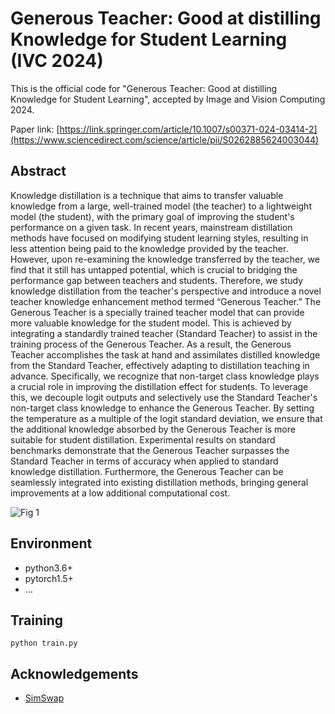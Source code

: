 # Generous Teacher: Good at distilling Knowledge for Student Learning (IVC 2024)

This is the official code for "Generous Teacher: Good at distilling Knowledge for Student Learning", accepted by Image and Vision Computing 2024.

Paper link: [https://link.springer.com/article/10.1007/s00371-024-03414-2](https://www.sciencedirect.com/science/article/pii/S0262885624003044)

## Abstract
Knowledge distillation is a technique that aims to transfer valuable knowledge from a large, well-trained model (the teacher) to a lightweight model (the student), with the primary goal of improving the student's performance on a given task. In recent years, mainstream distillation methods have focused on modifying student learning styles, resulting in less attention being paid to the knowledge provided by the teacher. However, upon re-examining the knowledge transferred by the teacher, we find that it still has untapped potential, which is crucial to bridging the performance gap between teachers and students. Therefore, we study knowledge distillation from the teacher's perspective and introduce a novel teacher knowledge enhancement method termed “Generous Teacher.” The Generous Teacher is a specially trained teacher model that can provide more valuable knowledge for the student model. This is achieved by integrating a standardly trained teacher (Standard Teacher) to assist in the training process of the Generous Teacher. As a result, the Generous Teacher accomplishes the task at hand and assimilates distilled knowledge from the Standard Teacher, effectively adapting to distillation teaching in advance. Specifically, we recognize that non-target class knowledge plays a crucial role in improving the distillation effect for students. To leverage this, we decouple logit outputs and selectively use the Standard Teacher's non-target class knowledge to enhance the Generous Teacher. By setting the temperature as a multiple of the logit standard deviation, we ensure that the additional knowledge absorbed by the Generous Teacher is more suitable for student distillation. Experimental results on standard benchmarks demonstrate that the Generous Teacher surpasses the Standard Teacher in terms of accuracy when applied to standard knowledge distillation. Furthermore, the Generous Teacher can be seamlessly integrated into existing distillation methods, bringing general improvements at a low additional computational cost.

![Fig 1](https://github.com/EifelTing/HFLFS/blob/main/Fig%201.svg)

## Environment

- python3.6+
- pytorch1.5+
- ...

## Training

```
python train.py
```

## Acknowledgements

<!--ts-->
* [SimSwap](https://github.com/neuralchen/SimSwap)
<!--te-->

